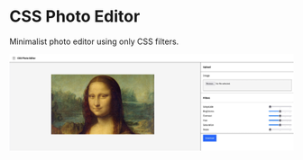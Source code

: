 # CSS Photo Editor

Minimalist photo editor using only CSS filters.

![App screenshot](assets/media/images/app.png)